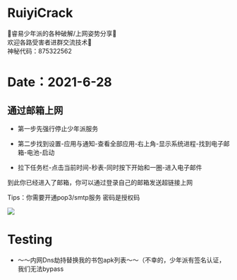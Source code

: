 # RuiyiCrack
🔔睿易少年派的各种破解/上网姿势分享🔔
</br>
欢迎各路受害者进群交流技术📣
</br>
神秘代码：875322562
</br>

# Date：2021-6-28

## 通过邮箱上网

* 第一步先强行停止少年派服务

* 第二步找到设置-应用与通知-查看全部应用-右上角-显示系统进程-找到电子邮箱-电池-启动

* 拉下任务栏-点击当前时间-秒表-同时按下开始和一圈-进入电子邮件

到此你已经进入了邮箱，你可以通过登录自己的邮箱发送超链接上网

Tips：你需要开通pop3/smtp服务 密码是授权码

![](https://ftp.bmp.ovh/imgs/2021/06/703c4769ba15f515.jpeg)

# Testing 
 
+ ～～内网Dns劫持替换我的书包apk列表～～（不幸的，少年派有签名认证，我们无法bypass
